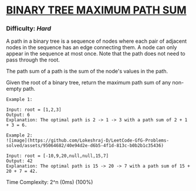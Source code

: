 # [BINARY TREE MAXIMUM PATH SUM](https://leetcode.com/problems/binary-tree-maximum-path-sum/description/)

### Difficulty: ***Hard***

A path in a binary tree is a sequence of nodes where each pair of adjacent nodes in the sequence has an edge connecting them. A node can only appear in the sequence at most once. Note that the path does not need to pass through the root.

The path sum of a path is the sum of the node's values in the path.

Given the root of a binary tree, return the maximum path sum of any non-empty path.

```
Example 1:

Input: root = [1,2,3]
Output: 6
Explanation: The optimal path is 2 -> 1 -> 3 with a path sum of 2 + 1 + 3 = 6.
```
```
Example 2:
![image](https://github.com/Lokeshraj-D/LeetCode-GfG-Problems-solved/assets/95064682/40e94d2e-d6b5-4f1d-813c-b0b2b1c35436)

Input: root = [-10,9,20,null,null,15,7]
Output: 42
Explanation: The optimal path is 15 -> 20 -> 7 with a path sum of 15 + 20 + 7 = 42.
```
Time Complexity: 2^n (0ms) (100%)

